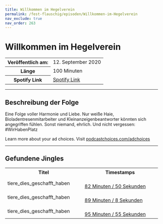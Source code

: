 ```yaml
---
title: Willkommen im Hegelverein 
permalink: /fest-flauschig/episoden/Willkommen-im-Hegelverein
nav_exclude: true
nav_order: 263
---
```


# Willkommen im Hegelverein 
<table class="resp-table dcf-table dcf-table-responsive dcf-table-bordered dcf-table-striped dcf-w-100%">
                    <tbody>
                        <tr>
                            <th scope="row">Veröffentlich am:</th>
                            <td data-label="Veröffentlich am:">12. September 2020</td>
                        </tr>
                        <tr>
                            <th scope="row">Länge </th>
                            <td data-label="Länge ">100 Minuten</td>
                        </tr><tr>
                                <th scope="row">Spotify Link</th>
                                <td data-label="Spotify Link"><a href="https://open.spotify.com/episode/6OcOVqVDIHyPtpAJsVkmFU">Spotify Link</a></td>
                            </tr></tbody>
                </table>

***

## Beschreibung der Folge

<div>
<p>Eine Folge voller Harmonie und Liebe. Nur weiße Haie, Bioladentresenmitarbeiter und Kleinanzeigenbeantworter könnten sich angegriffen fühlen. Sonst niemand, ehrlich. Und nicht vergessen: #WirHabenPlatz</p><p> </p><p>Learn more about your ad choices. Visit <a href="https://podcastchoices.com/adchoices">podcastchoices.com/adchoices</a></p>  
</div>

***

## Gefundene Jingles

<table style="display: table;">
                                    <tr>
                                        <th class="tableColumnTitle">Titel</th>
                                        <th class="tableColumnTimestamps">Timestamps</th>
                                    </tr>
                                    <tr>
                                <td markdown="span"  class="tableColumnTitle">tiere_dies_geschafft_haben</td>
                                <td markdown="span" class="tableColumnTimestamps">
                                <br>
                                <a href="https://open.spotify.com/episode/6OcOVqVDIHyPtpAJsVkmFU?t=4970">
                                82 Minuten / 50 Sekunden</a>
                                </td></tr><tr>
                                <td markdown="span"  class="tableColumnTitle">tiere_dies_geschafft_haben</td>
                                <td markdown="span" class="tableColumnTimestamps">
                                <br>
                                <a href="https://open.spotify.com/episode/6OcOVqVDIHyPtpAJsVkmFU?t=5348">
                                89 Minuten / 8 Sekunden</a>
                                </td></tr><tr>
                                <td markdown="span"  class="tableColumnTitle">tiere_dies_geschafft_haben</td>
                                <td markdown="span" class="tableColumnTimestamps">
                                <br>
                                <a href="https://open.spotify.com/episode/6OcOVqVDIHyPtpAJsVkmFU?t=5755">
                                95 Minuten / 55 Sekunden</a>
                                </td></tr></table>